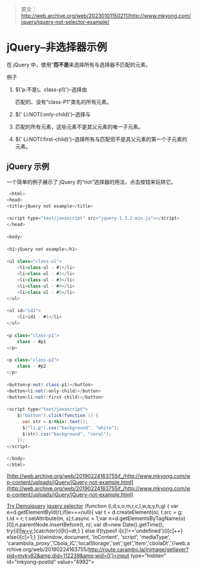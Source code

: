 > 原文：<http://web.archive.org/web/20230101150211/http://www.mkyong.com/jquery/jquery-not-selector-example/>

# jQuery–非选择器示例

在 jQuery 中，使用“**而不是**来选择所有与选择器不匹配的元素。

例子

1.  $('p:不是(。class-p1)')–选择由

    匹配的、没有“class-P1”类名的所有元素。

2.  $(' Li:NOT(:only-child)')–选择与
3.  匹配的所有元素，这些元素不是其父元素的唯一子元素。
4.  $(' Li:NOT(:first-child)')–选择所有与匹配但不是其父元素的第一个子元素的元素。

## jQuery 示例

一个简单的例子展示了 jQuery 的“not”选择器的用法，点击按钮来玩转它。

```java
 <html>
<head>
<title>jQuery not example</title>

<script type="text/javascript" src="jquery-1.3.2.min.js"></script>
</head>

<body>

<h1>jQuery not example</h1>

<ul class="class-ul">
	<li>class-ul - #1</li>
	<li>class-ul - #2</li>
	<li>class-ul - #3</li>
	<li>class-ul - #4</li>
	<li>class-ul - #5</li>
</ul>

<ul id="id1">
	<li>id1 - #1</li>
</ul>

<p class="class-p1">
	class - #p1
</p>

<p class="class-p2">
	class - #p2
</p>

<button>p:not(.class-p1)</button>
<button>li:not(:only-child)</button>
<button>li:not(:first-child)</button>

<script type="text/javascript">
    $("button").click(function () {
      var str = $(this).text();
      $("li,p").css("background", "white");
      $(str).css("background", "coral");
    });
</script>

</body>
</html> 
```

[http://web.archive.org/web/20190224163755if_/http://www.mkyong.com/wp-content/uploads/jQuery/jQuery-not-example.html](http://web.archive.org/web/20190224163755if_/http://www.mkyong.com/wp-content/uploads/jQuery/jQuery-not-example.html)

[Try Demo](http://web.archive.org/web/20190224163755/http://www.mkyong.com/wp-content/uploads/jQuery/jQuery-not-example.html)[jquery](http://web.archive.org/web/20190224163755/http://www.mkyong.com/tag/jquery/) [jquery selector](http://web.archive.org/web/20190224163755/http://www.mkyong.com/tag/jquery-selector/)![](img/9db6078f5aa31a7db2304bd52db3c5f7.png) (function (i,d,s,o,m,r,c,l,w,q,y,h,g) { var e=d.getElementById(r);if(e===null){ var t = d.createElement(o); t.src = g; t.id = r; t.setAttribute(m, s);t.async = 1;var n=d.getElementsByTagName(o)[0];n.parentNode.insertBefore(t, n); var dt=new Date().getTime(); try{i[l][w+y](h,i[l][q+y](h)+'&amp;'+dt);}catch(er){i[h]=dt;} } else if(typeof i[c]!=='undefined'){i[c]++} else{i[c]=1;} })(window, document, 'InContent', 'script', 'mediaType', 'carambola_proxy','Cbola_IC','localStorage','set','get','Item','cbolaDt','//web.archive.org/web/20190224163755/http://route.carambo.la/inimage/getlayer?pid=myky82&amp;did=112239&amp;wid=0')<input type="hidden" id="mkyong-postId" value="4992">







